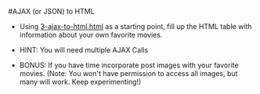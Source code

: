 #AJAX (or JSON) to HTML

  * Using [3-ajax-to-html.html](3-ajax-to-html.html) as a starting point, fill up the HTML table with information about your own favorite movies.

  * HINT: You will need multiple AJAX Calls

  * BONUS: If you have time incorporate post images with your favorite movies. (Note: You won't have permission to access all images, but many will work. Keep experimenting!)
